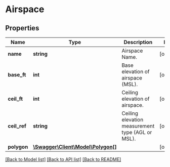 # Airspace

## Properties
Name | Type | Description | Notes
------------ | ------------- | ------------- | -------------
**name** | **string** | Airspace Name. | [optional] 
**base_ft** | **int** | Base elevation of airspace (MSL). | [optional] 
**ceil_ft** | **int** | Ceiling elevation of airspace. | [optional] 
**ceil_ref** | **string** | Ceiling elevation measurement type (AGL or MSL). | [optional] 
**polygon** | [**\Swagger\Client\Model\Polygon[]**](Polygon.md) |  | [optional] 

[[Back to Model list]](../README.md#documentation-for-models) [[Back to API list]](../README.md#documentation-for-api-endpoints) [[Back to README]](../README.md)


